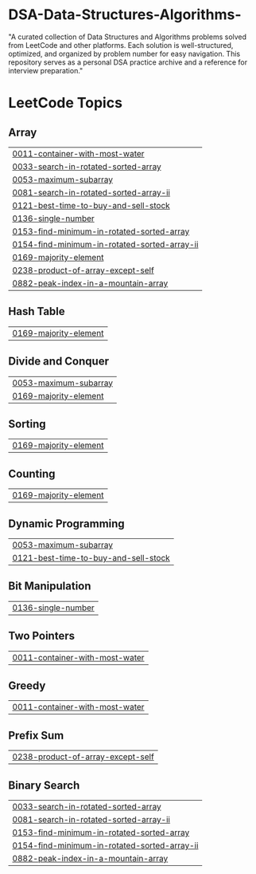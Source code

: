 # DSA-Data-Structures-Algorithms-
"A curated collection of Data Structures and Algorithms problems solved from LeetCode and other platforms. Each solution is well-structured, optimized, and organized by problem number for easy navigation. This repository serves as a personal DSA practice archive and a reference for interview preparation."

<!---LeetCode Topics Start-->
# LeetCode Topics
## Array
|  |
| ------- |
| [0011-container-with-most-water](https://github.com/mdfatehulalam/DSA-Data-Structures-Algorithms-/tree/master/0011-container-with-most-water) |
| [0033-search-in-rotated-sorted-array](https://github.com/mdfatehulalam/DSA-Data-Structures-Algorithms-/tree/master/0033-search-in-rotated-sorted-array) |
| [0053-maximum-subarray](https://github.com/mdfatehulalam/DSA-Data-Structures-Algorithms-/tree/master/0053-maximum-subarray) |
| [0081-search-in-rotated-sorted-array-ii](https://github.com/mdfatehulalam/DSA-Data-Structures-Algorithms-/tree/master/0081-search-in-rotated-sorted-array-ii) |
| [0121-best-time-to-buy-and-sell-stock](https://github.com/mdfatehulalam/DSA-Data-Structures-Algorithms-/tree/master/0121-best-time-to-buy-and-sell-stock) |
| [0136-single-number](https://github.com/mdfatehulalam/DSA-Data-Structures-Algorithms-/tree/master/0136-single-number) |
| [0153-find-minimum-in-rotated-sorted-array](https://github.com/mdfatehulalam/DSA-Data-Structures-Algorithms-/tree/master/0153-find-minimum-in-rotated-sorted-array) |
| [0154-find-minimum-in-rotated-sorted-array-ii](https://github.com/mdfatehulalam/DSA-Data-Structures-Algorithms-/tree/master/0154-find-minimum-in-rotated-sorted-array-ii) |
| [0169-majority-element](https://github.com/mdfatehulalam/DSA-Data-Structures-Algorithms-/tree/master/0169-majority-element) |
| [0238-product-of-array-except-self](https://github.com/mdfatehulalam/DSA-Data-Structures-Algorithms-/tree/master/0238-product-of-array-except-self) |
| [0882-peak-index-in-a-mountain-array](https://github.com/mdfatehulalam/DSA-Data-Structures-Algorithms-/tree/master/0882-peak-index-in-a-mountain-array) |
## Hash Table
|  |
| ------- |
| [0169-majority-element](https://github.com/mdfatehulalam/DSA-Data-Structures-Algorithms-/tree/master/0169-majority-element) |
## Divide and Conquer
|  |
| ------- |
| [0053-maximum-subarray](https://github.com/mdfatehulalam/DSA-Data-Structures-Algorithms-/tree/master/0053-maximum-subarray) |
| [0169-majority-element](https://github.com/mdfatehulalam/DSA-Data-Structures-Algorithms-/tree/master/0169-majority-element) |
## Sorting
|  |
| ------- |
| [0169-majority-element](https://github.com/mdfatehulalam/DSA-Data-Structures-Algorithms-/tree/master/0169-majority-element) |
## Counting
|  |
| ------- |
| [0169-majority-element](https://github.com/mdfatehulalam/DSA-Data-Structures-Algorithms-/tree/master/0169-majority-element) |
## Dynamic Programming
|  |
| ------- |
| [0053-maximum-subarray](https://github.com/mdfatehulalam/DSA-Data-Structures-Algorithms-/tree/master/0053-maximum-subarray) |
| [0121-best-time-to-buy-and-sell-stock](https://github.com/mdfatehulalam/DSA-Data-Structures-Algorithms-/tree/master/0121-best-time-to-buy-and-sell-stock) |
## Bit Manipulation
|  |
| ------- |
| [0136-single-number](https://github.com/mdfatehulalam/DSA-Data-Structures-Algorithms-/tree/master/0136-single-number) |
## Two Pointers
|  |
| ------- |
| [0011-container-with-most-water](https://github.com/mdfatehulalam/DSA-Data-Structures-Algorithms-/tree/master/0011-container-with-most-water) |
## Greedy
|  |
| ------- |
| [0011-container-with-most-water](https://github.com/mdfatehulalam/DSA-Data-Structures-Algorithms-/tree/master/0011-container-with-most-water) |
## Prefix Sum
|  |
| ------- |
| [0238-product-of-array-except-self](https://github.com/mdfatehulalam/DSA-Data-Structures-Algorithms-/tree/master/0238-product-of-array-except-self) |
## Binary Search
|  |
| ------- |
| [0033-search-in-rotated-sorted-array](https://github.com/mdfatehulalam/DSA-Data-Structures-Algorithms-/tree/master/0033-search-in-rotated-sorted-array) |
| [0081-search-in-rotated-sorted-array-ii](https://github.com/mdfatehulalam/DSA-Data-Structures-Algorithms-/tree/master/0081-search-in-rotated-sorted-array-ii) |
| [0153-find-minimum-in-rotated-sorted-array](https://github.com/mdfatehulalam/DSA-Data-Structures-Algorithms-/tree/master/0153-find-minimum-in-rotated-sorted-array) |
| [0154-find-minimum-in-rotated-sorted-array-ii](https://github.com/mdfatehulalam/DSA-Data-Structures-Algorithms-/tree/master/0154-find-minimum-in-rotated-sorted-array-ii) |
| [0882-peak-index-in-a-mountain-array](https://github.com/mdfatehulalam/DSA-Data-Structures-Algorithms-/tree/master/0882-peak-index-in-a-mountain-array) |
<!---LeetCode Topics End-->